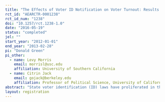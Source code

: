 ```yaml
---
title: "The Effects of Voter ID Notification on Voter Turnout: Results from a Large-Scale Field Experiment"
rct_id: "AEARCTR-0001238"
rct_id_num: "1238"
doi: "10.1257/rct.1238-1.0"
date: "2016-05-19"
status: "completed"
jel: ""
start_year: "2012-01-01"
end_year: "2013-02-28"
pi: "Donald Green"
pi_other:
  - name: Levy Morris
    email: morrisl@usc.edu
    affiliation: University of Southern California
  - name: Citrin Jack
    email: gojack@berkeley.edu
    affiliation: Professor of Political Science, University of California Berkeley
abstract: "State voter identification (ID) laws have proliferated in the past ten years. Political campaigns remain divided about whether and how to address identification requirements when encouraging voter turnout. This article reports results from a direct mail get-out-the-vote (GOTV) experiment, conducted during the run-up to the 2012 general election in counties along the Tennessee-Virginia border and in heavily African American precincts in Roanoke and Knoxville. Results indicate that informing low-propensity voters of a new identification requirement raises turnout by approximately one percentage point. Messages providing details about ID requirements and offering to help recipients obtain acceptable ID appear somewhat more effective than messages only pointing out the need to bring proof of identification. These mailings, which have similar effects in both states, also appear to raise turnout among others in the recipients’ households. Overall, we find no evidence that calling attention to voter identification requirements dissuades voters from voting."
layout: registration
---
```


